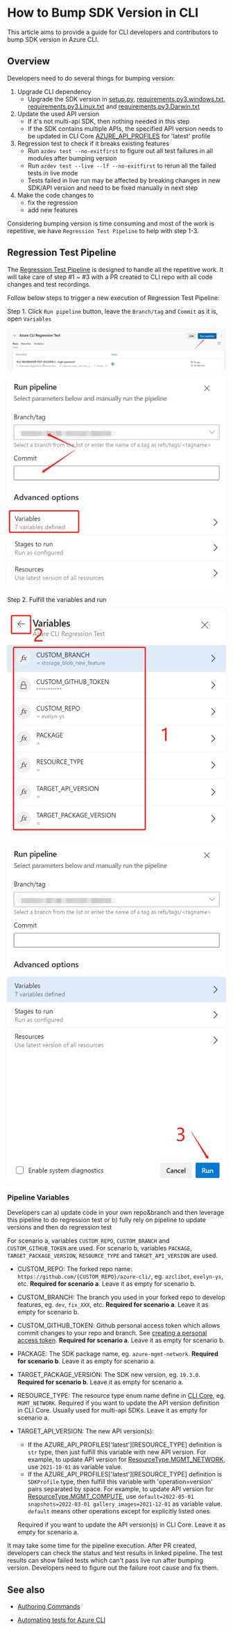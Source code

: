 # How to Bump SDK Version in CLI

This article aims to provide a guide for CLI developers and contributors to bump SDK version in Azure CLI.

## Overview

Developers need to do several things for bumping version:
1. Upgrade CLI dependency
    - Upgrade the SDK version in [setup.py](https://github.com/Azure/azure-cli/blob/dev/src/azure-cli/setup.py), [requirements.py3.windows.txt](https://github.com/Azure/azure-cli/blob/dev/src/azure-cli/requirements.py3.windows.txt), [requirements.py3.Linux.txt](https://github.com/Azure/azure-cli/blob/dev/src/azure-cli/requirements.py3.Linux.txt) and [requirements.py3.Darwin.txt](https://github.com/Azure/azure-cli/blob/dev/src/azure-cli/requirements.py3.Darwin.txt)
2. Update the used API version
    - If it's not multi-api SDK, then nothing needed in this step
    - If the SDK contains multiple APIs, the specified API version needs to be updated in CLI Core [AZURE_API_PROFILES](https://github.com/Azure/azure-cli/blob/ce74ae358b51aedfdfb6c32042b515d949618e33/src/azure-cli-core/azure/cli/core/profiles/_shared.py#L147) for 'latest' profile
3. Regression test to check if it breaks existing features
    - Run `azdev test --no-exitfirst` to figure out all test failures in all modules after bumping version
    - Run `azdev test --live --lf --no-exitfirst` to rerun all the failed tests in live mode
    - Tests failed in live run may be affected by breaking changes in new SDK/API version and need to be fixed manually in next step
4. Make the code changes to
    - fix the regression
    - add new features

Considering bumping version is time consuming and most of the work is repetitive, we have `Regression Test Pipeline` to help with step 1-3.

## Regression Test Pipeline

The [Regression Test Pipeline](https://dev.azure.com/azure-sdk/internal/_build?definitionId=4949) is designed to handle all the repetitive work. It will take care of step #1 ~ #3 with a PR created to CLI repo with all code changes and test recordings.

Follow below steps to trigger a new execution of Regression Test Pipeline:

Step 1. Click `Run pipeline` button, leave the `Branch/tag` and `Commit` as it is, open `Variables`

![](assets/regression_test_new_pipeline.jpg)

![](assets/regression_test_pipeline_branch.jpg)

Step 2. Fulfill the variables and run

![](assets/regression_test_variables.jpg)

![](assets/regression_test_run.jpg)

### Pipeline Variables

Developers can a) update code in your own repo&branch and then leverage this pipeline to do regression test or b) fully rely on pipeline to update versions and then do regression test

For scenario a, variables `CUSTOM_REPO`, `CUSTOM_BRANCH` and `CUSTOM_GITHUB_TOKEN` are used.
For scenario b, variables `PACKAGE`, `TARGET_PACKAGE_VERSION`, `RESOURCE_TYPE` and `TARGET_API_VERSION` are used.
- CUSTOM_REPO: The forked repo name: `https://github.com/{CUSTOM_REPO}/azure-cli/`, eg. `azclibot`, `evelyn-ys`, etc. **Required for scenario a**. Leave it as empty for scenario b.
- CUSTOM_BRANCH: The branch you used in your forked repo to develop features, eg. `dev`, `fix_XXX`, etc. **Required for scenario a**. Leave it as empty for scenario b.
- CUSTOM_GITHUB_TOKEN: Github personal access token which allows commit changes to your repo and branch. See [creating a personal access token](https://docs.github.com/en/authentication/keeping-your-account-and-data-secure/creating-a-personal-access-token). **Required for scenario a**. Leave it as empty for scenario b.
- PACKAGE: The SDK package name, eg. `azure-mgmt-network`. **Required for scenario b**. Leave it as empty for scenario a.
- TARGET_PACKAGE_VERSION: The SDK new version, eg. `19.3.0`. **Required for scenario b**. Leave it as empty for scenario a.
- RESOURCE_TYPE: The resource type enum name define in [CLI Core](https://github.com/Azure/azure-cli/blob/ce74ae358b51aedfdfb6c32042b515d949618e33/src/azure-cli-core/azure/cli/core/profiles/_shared.py#L38), eg. `MGMT_NETWORK`. Required if you want to update the API version definition in CLI Core. Usually used for multi-api SDKs. Leave it as empty for scenario a.
- TARGET_API_VERSION: The new API version(s):
    - If the AZURE_API_PROFILES['latest'][RESOURCE_TYPE] definition is `str` type, then just fulfill this variable with new API version. For example, to update API version for [ResourceType.MGMT_NETWORK](https://github.com/Azure/azure-cli/blob/ce74ae358b51aedfdfb6c32042b515d949618e33/src/azure-cli-core/azure/cli/core/profiles/_shared.py#L150), use `2021-10-01` as variable value.
    - If the  AZURE_API_PROFILES['latest'][RESOURCE_TYPE] definition is `SDKProfile` type, then fulfill this variable with 'operation=version' pairs separated by space. For example, to update API version for [ResourceType.MGMT_COMPUTE](https://github.com/Azure/azure-cli/blob/ce74ae358b51aedfdfb6c32042b515d949618e33/src/azure-cli-core/azure/cli/core/profiles/_shared.py#L151-L164), use `default=2022-05-01 snapshots=2022-03-01 gallery_images=2021-12-01` as variable value. `default` means other operations except for explicitly listed ones.
    
    Required if you want to update the API version(s) in CLI Core. Leave it as empty for scenario a.

It may take some time for the pipeline execution. After PR created, developers can check the status and test results in linked pipeline. The test results can show failed tests which can't pass live run after bumping version. Developers need to figure out the failure root cause and fix them.

## See also

- [Authoring Commands](authoring_command_modules/authoring_commands.md)

- [Automating tests for Azure CLI](authoring_tests.md)